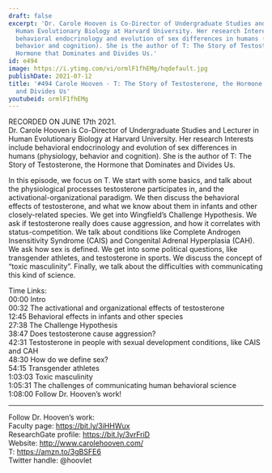 ```yaml
---
draft: false
excerpt: 'Dr. Carole Hooven is Co-Director of Undergraduate Studies and Lecturer in
  Human Evolutionary Biology at Harvard University. Her research Interests include
  behavioral endocrinology and evolution of sex differences in humans (physiology,
  behavior and cognition). She is the author of T: The Story of Testosterone, the
  Hormone that Dominates and Divides Us.'
id: e494
image: https://i.ytimg.com/vi/ormlF1fhEMg/hqdefault.jpg
publishDate: 2021-07-12
title: '#494 Carole Hooven - T: The Story of Testosterone, the Hormone that Dominates
  and Divides Us'
youtubeid: ormlF1fhEMg
---
```

RECORDED ON JUNE 17th 2021.  
Dr. Carole Hooven is Co-Director of Undergraduate Studies and Lecturer in Human Evolutionary Biology at Harvard University. Her research Interests include behavioral endocrinology and evolution of sex differences in humans (physiology, behavior and cognition). She is the author of T: The Story of Testosterone, the Hormone that Dominates and Divides Us.

In this episode, we focus on T. We start with some basics, and talk about the physiological processes testosterone participates in, and the activational-organizational paradigm. We then discuss the behavioral effects of testosterone, and what we know about them in infants and other closely-related species. We get into Wingfield’s Challenge Hypothesis. We ask if testosterone really does cause aggression, and how it correlates with status-competition. We talk about conditions like Complete Androgen Insensitivity Syndrome (CAIS) and Congenital Adrenal Hyperplasia (CAH). We ask how sex is defined. We get into some political questions, like transgender athletes, and testosterone in sports. We discuss the concept of “toxic masculinity”. Finally, we talk about the difficulties with communicating this kind of science.

Time Links:  
00:00  Intro  
00:32  The activational and organizational effects of testosterone  
12:45  Behavioral effects in infants and other species  
27:38  The Challenge Hypothesis  
38:47  Does testosterone cause aggression?  
42:31  Testosterone in people with sexual development conditions, like CAIS and CAH  
48:30  How do we define sex?  
54:15  Transgender athletes  
1:03:03  Toxic masculinity  
1:05:31  The challenges of communicating human behavioral science  
1:08:00  Follow Dr. Hooven’s work!

---

Follow Dr. Hooven’s work:  
Faculty page: https://bit.ly/3iHHWux  
ResearchGate profile: https://bit.ly/3vrFriD  
Website: http://www.carolehooven.com/  
T: https://amzn.to/3gBSFE6  
Twitter handle: @hoovlet
